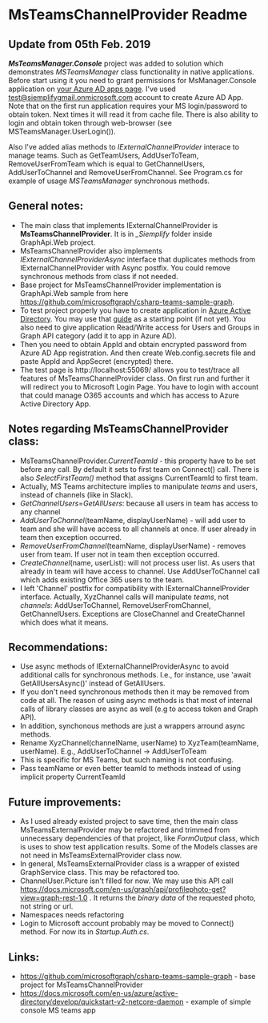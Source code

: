 # MsTeamsChannelProvider Readme

## Update from 05th Feb. 2019

***MsTeamsManager.Console*** project was added to solution which demonstrates *MSTeamsManager* class functionality in native applications.
Before start using it you need to grant permissions for MsManager.Console application on [your Azure AD apps page](https://portal.azure.com/#blade/Microsoft_AAD_IAM/ActiveDirectoryMenuBlade/RegisteredApps).
I've used test@siemplifygmail.onmicrosoft.com account to create Azure AD App.
Note that on the first run application requires your MS login/password to obtain token. Next times it will read it from cache file.
There is also ability to login and obtain token through web-browser (see MSTeamsManager.UserLogin()).

Also I've added alias methods to *IExternalChannelProvider* interace to manage teams. Such as GetTeamUsers, AddUserToTeam, RemoveUserFromTeam which is equal to GetChannelUsers, AddUserToChannel and RemoveUserFromChannel.
See Program.cs for example of usage *MSTeamsManager* synchronous methods.


## General notes:
- The main class that implements IExternalChannelProvider is **MsTeamsChannelProvider**. It is in *_Siemplify* folder inside GraphApi.Web project.
- MsTeamsChannelProvider also implements *IExternalChannelProviderAsync* interface that duplicates methods from IExternalChannelProvider with Async postfix. You could remove synchronous methods from class if not needed.
- Base project for MsTeamsChannelProvider implementation is GraphApi.Web sample from here https://github.com/microsoftgraph/csharp-teams-sample-graph.
- To test project properly you have to create application in [Azure Active Directory](https://portal.azure.com). You may use that [guide](https://docs.microsoft.com/en-us/azure/active-directory/develop/howto-create-service-principal-portal) [](https://github.com/microsoftgraph/csharp-teams-sample-graph/blob/master/README.md)as a starting point (if not yet). You also need to give application Read/Write access for Users and Groups in Graph API category (add it to app in Azure AD).
- Then you need to obtain AppId and obtain encrypted password from Azure AD App registration. And then create Web.config.secrets file and paste AppId and 
  AppSecret (encrypted) there.
- The test page is http://localhost:55069/ allows you to test/trace all features of MsTeamsChannelProvider class. On first run and further it will redirect you to Microsoft Login Page. You have to login with account that could manage O365 accounts and which has access to Azure Active Directory App.


## Notes regarding MsTeamsChannelProvider class:
- MsTeamsChannelProvider.*CurrentTeamId* - this property have to be set before any call. By default it sets to first team on Connect() call. There is also *SelectFirstTeam()* method that assigns CurrentTeamId to first team.
- Actually, MS Teams architecture implies to manipulate *teams* and users, instead of channels (like in Slack).
- *GetChannelUsers*=*GetAllUsers*: because all users in team has access to any channel
- *AddUserToChannel*(teamName, displayUserName) - will add user to team and she will have access to all channels at once. If user already in team then exception occurred.
- *RemoveUserFromChannel*(teamName, displayUserName) - removes user from team. If user not in team then exception occurred.
- *CreateChannel*(name, userList): will not process user list. As users that already in team will have access to channel. Use AddUserToChannel call which adds existing Office 365 users to the team.
- I left 'Channel' postfix for compatibility with IExternalChannelProvider interface. Actually, XyzChannel calls will manipulate *teams*, not *channels*: AddUserToChannel, RemoveUserFromChannel, GetChannelUsers. Exceptions are CloseChannel and CreateChannel which does what it means.


## Recommendations:
- Use async methods of IExternalChannelProviderAsync to avoid additional calls for synchronous methods. I.e., for instance, use 'await GetAllUsersAsync()' instead of GetAllUsers.
- If you don't need synchronous methods then it may be removed from code at all. The reason of using async methods is that most of internal calls of library classes are async as well (e.g to access token and Graph API).
- In addition, synchonous methods are just a wrappers arround async methods.
- Rename XyzChannel(channelName, userName) to XyzTeam(teamName, userName). E.g., AddUserToChannel -> AddUserToTeam
- This is specific for MS Teams, but such naming is not confusing.
- Pass teamName or even better teamId to methods instead of using implicit property CurrentTeamId
## Future improvements:
- As I used already existed project to save time, then the main class MsTeamsExternalProvider may be refactored and trimmed from unnecessary dependencies of that project, like *FormOutput* class, which is uses to show test application results. Some of the Models classes are not need in MsTeamsExternalProvider class now.
- In general, MsTeamsExternalProvider class is a wrapper of existed GraphService class. This may be refactored too.
- ChannelUser.Picture isn't filled for now. We may use this API call https://docs.microsoft.com/en-us/graph/api/profilephoto-get?view=graph-rest-1.0 . It returns 
  the *binary data* of the requested photo, not string or url.
- Namespaces needs refactoring
- Login to Microsoft account probably may be moved to Connect() method. For now its in *Startup.Auth.cs*.


## Links:
- https://github.com/microsoftgraph/csharp-teams-sample-graph - base project for MsTeamsChannelProvider
- https://docs.microsoft.com/en-us/azure/active-directory/develop/quickstart-v2-netcore-daemon - example of simple console MS teams app
